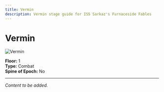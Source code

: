 ```yaml
---
title: Vermin
description: Vermin stage guide for IS5 Sarkaz's Furnaceside Fables
---
```


# Vermin

<img src="/stages/vermin.png" alt="Vermin" />

**Floor:** 1  
**Type:** Combat  
**Spine of Epoch:** No  

---

*Content to be added.*
